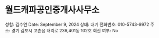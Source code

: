 # 월드캐파공인중개사사무소

성함: 김수연
Date: September 9, 2024
상태: 대기
전화번호: 010-5743-9972
주소: 경기 김포시 고촌읍 태리로 236,401동 102호
회신 여부: No